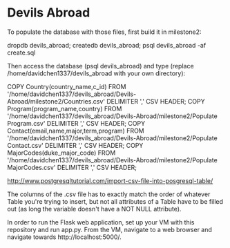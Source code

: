# Devils Abroad
To populate the database with those files, first build it in milestone2:

dropdb devils_abroad; createdb devils_abroad; psql devils_abroad -af create.sql

Then access the database (psql devils_abroad) and type (replace /home/davidchen1337/devils_abroad with your own directory):

COPY Country(country_name,c_id) FROM '/home/davidchen1337/devils_abroad/Devils-Abroad/milestone2/Countries.csv' DELIMITER ',' CSV HEADER; COPY Program(program_name,country) FROM '/home/davidchen1337/devils_abroad/Devils-Abroad/milestone2/Populate Program.csv' DELIMITER ',' CSV HEADER; COPY Contact(email,name,major,term,program) FROM '/home/davidchen1337/devils_abroad/Devils-Abroad/milestone2/Populate Contact.csv' DELIMITER ',' CSV HEADER; COPY MajorCodes(duke_major_code) FROM '/home/davidchen1337/devils_abroad/Devils-Abroad/milestone2/Populate MajorCodes.csv' DELIMITER ',' CSV HEADER;

http://www.postgresqltutorial.com/import-csv-file-into-posgresql-table/

The columns of the .csv file has to exactly match the order of whatever Table you're trying to insert, but not all attributes of a Table have to be filled out (as long the variable doesn't have a NOT NULL attribute).

In order to run the Flask web application, set up your VM with this repository and run app.py. From the VM, navigate to a web browser and navigate towards http://localhost:5000/. 
